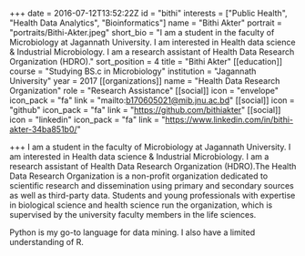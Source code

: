 +++
date = 2016-07-12T13:52:22Z
id = "bithi"
interests = ["Public Health", "Health Data Analytics", "Bioinformatics"]
name = "Bithi Akter"
portrait = "portraits/Bithi-Akter.jpeg"
short_bio = "I  am a student in the faculty of Microbiology at Jagannath University. I am interested in Health data science & Industrial Microbiology. I am a research assistant  of  Health Data Research Organization (HDRO)."
sort_position = 4
title = "Bithi Akter"
[[education]]
course = "Studying BS.c in Microbiology"
institution = "Jagannath University"
year = 2017
[[organizations]]
name = "Health Data Research Organization"
role = "Research Assistance"
[[social]]
icon = "envelope"
icon_pack = "fa"
link = "mailto:b170605021@mib.jnu.ac.bd"
[[social]]
icon = "github"
icon_pack = "fa"
link = "https://github.com/bithiakter"
[[social]]
icon = "linkedin"
icon_pack = "fa"
link = "https://www.linkedin.com/in/bithi-akter-34ba851b0/"

+++
I  am a student in the faculty of Microbiology at Jagannath University. I am interested in Health data science & Industrial Microbiology. I am a research assistant  of  Health Data Research Organization (HDRO).The Health Data Research Organization  is a non-profit organization dedicated to scientific research and dissemination using primary and secondary sources as well as third-party data. Students and young professionals with expertise in biological science and health science run the organization, which is supervised by the university faculty members in the life sciences.

Python is my go-to language for data mining. I also have a limited understanding of R.
